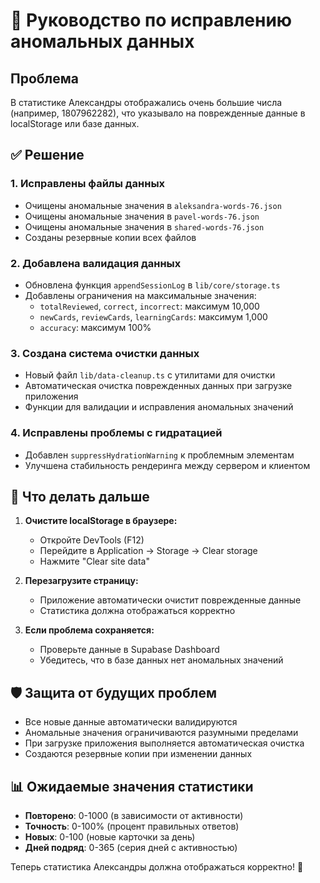 # 🔧 Руководство по исправлению аномальных данных

## Проблема

В статистике Александры отображались очень большие числа (например, 1807962282), что указывало на поврежденные данные в localStorage или базе данных.

## ✅ Решение

### 1. Исправлены файлы данных

- Очищены аномальные значения в `aleksandra-words-76.json`
- Очищены аномальные значения в `pavel-words-76.json`
- Очищены аномальные значения в `shared-words-76.json`
- Созданы резервные копии всех файлов

### 2. Добавлена валидация данных

- Обновлена функция `appendSessionLog` в `lib/core/storage.ts`
- Добавлены ограничения на максимальные значения:
  - `totalReviewed`, `correct`, `incorrect`: максимум 10,000
  - `newCards`, `reviewCards`, `learningCards`: максимум 1,000
  - `accuracy`: максимум 100%

### 3. Создана система очистки данных

- Новый файл `lib/data-cleanup.ts` с утилитами для очистки
- Автоматическая очистка поврежденных данных при загрузке приложения
- Функции для валидации и исправления аномальных значений

### 4. Исправлены проблемы с гидратацией

- Добавлен `suppressHydrationWarning` к проблемным элементам
- Улучшена стабильность рендеринга между сервером и клиентом

## 🚀 Что делать дальше

1. **Очистите localStorage в браузере:**
   - Откройте DevTools (F12)
   - Перейдите в Application → Storage → Clear storage
   - Нажмите "Clear site data"

2. **Перезагрузите страницу:**
   - Приложение автоматически очистит поврежденные данные
   - Статистика должна отображаться корректно

3. **Если проблема сохраняется:**
   - Проверьте данные в Supabase Dashboard
   - Убедитесь, что в базе данных нет аномальных значений

## 🛡️ Защита от будущих проблем

- Все новые данные автоматически валидируются
- Аномальные значения ограничиваются разумными пределами
- При загрузке приложения выполняется автоматическая очистка
- Создаются резервные копии при изменении данных

## 📊 Ожидаемые значения статистики

- **Повторено**: 0-1000 (в зависимости от активности)
- **Точность**: 0-100% (процент правильных ответов)
- **Новых**: 0-100 (новые карточки за день)
- **Дней подряд**: 0-365 (серия дней с активностью)

Теперь статистика Александры должна отображаться корректно! 🎉
